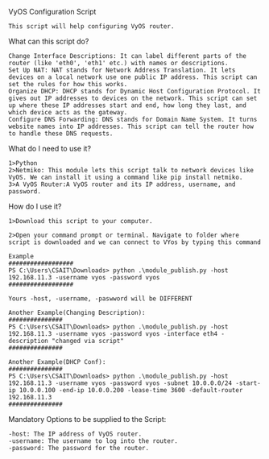 VyOS Configuration Script

    This script will help configuring VyOS router. 

What can this script do?

    Change Interface Descriptions: It can label different parts of the router (like 'eth0', 'eth1' etc.) with names or descriptions.
    Set Up NAT: NAT stands for Network Address Translation. It lets devices on a local network use one public IP address. This script can set the rules for how this works.
    Organize DHCP: DHCP stands for Dynamic Host Configuration Protocol. It gives out IP addresses to devices on the network. This script can set up where these IP addresses start and end, how long they last, and which device acts as the gateway.
    Configure DNS Forwarding: DNS stands for Domain Name System. It turns website names into IP addresses. This script can tell the router how to handle these DNS requests.

What do I need to use it?

    1>Python
    2>Netmiko: This module lets this script talk to network devices like VyOS. We can install it using a command like pip install netmiko.
    3>A VyOS Router:A VyOS router and its IP address, username, and password.

How do I use it?

    1>Download this script to your computer.

    2>Open your command prompt or terminal. Navigate to folder where script is downloaded and we can connect to VYos by typing this command

    Example
    ##################
    PS C:\Users\CSAIT\Downloads> python .\module_publish.py -host 192.168.11.3 -username vyos -password vyos
    ##################

    Yours -host, -username, -paswword will be DIFFERENT

    Another Example(Changing Description):
    ###############
    PS C:\Users\CSAIT\Downloads> python .\module_publish.py -host 192.168.11.3 -username vyos -password vyos -interface eth4 -description "changed via script"
    ###############

    Another Example(DHCP Conf):
    ###############
    PS C:\Users\CSAIT\Downloads> python .\module_publish.py -host 192.168.11.3 -username vyos -password vyos -subnet 10.0.0.0/24 -start-ip 10.0.0.100 -end-ip 10.0.0.200 -lease-time 3600 -default-router 192.168.11.3
    ###############

    

Mandatory Options to be supplied to the Script:

    -host: The IP address of VyOS router.
    -username: The username to log into the router.
    -password: The password for the router.
    